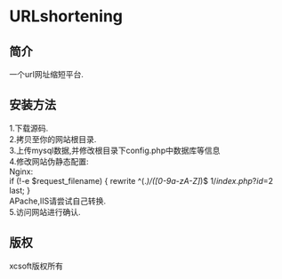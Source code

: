 # URLshortening
## 简介
一个url网址缩短平台.
## 安装方法
1.下载源码.<br/>
2.拷贝至你的网站根目录.<br/>
3.上传mysql数据,并修改根目录下config.php中数据库等信息<br/>
4.修改网站伪静态配置:<br/>
Nginx:  
if (!-e $request_filename) {
        rewrite ^(.*)/([0-9a-zA-Z]*)$ $1/index.php?id=$2 last;
}
<br/>APache,IIS请尝试自己转换.
<br/>5.访问网站进行确认.
## 版权
xcsoft版权所有
